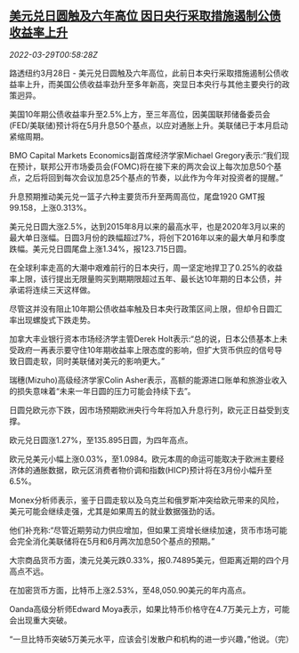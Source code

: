 <!--1648515663000-->
[美元兑日圆触及六年高位 因日央行采取措施遏制公债收益率上升](https://cn.reuters.com/article/global-forex-0328-mon-idCNKCS2LQ021)
------

<div><i>2022-03-29T00:58:28Z</i></div><p>路透纽约3月28日 - 美元兑日圆触及六年高位，此前日本央行采取措施遏制公债收益率上升，而美国公债收益率劲升至多年新高，突显日本央行与其他主要央行的政策迥异。</p><p>美国10年期公债收益率升至2.5%上方，至三年高位，因美国联邦储备委员会(FED/美联储)预计将在5月升息50个基点，以应对通胀上升。美联储已于本月启动紧缩周期。</p><p>BMO Capital Markets Economics副首席经济学家Michael Gregory表示:“我们现在预计，联邦公开市场委员会(FOMC)将在接下来的两次会议上每次加息50个基点，之后将回到每次会议加息25个基点的节奏，以此作为今年对投资者的提醒。”</p><p>升息预期推动美元兑一篮子六种主要货币升至两周高位，尾盘1920 GMT报99.158，上涨0.313%。</p><p>美元兑日圆大涨2.5%，达到2015年8月以来的最高水平，也是2020年3月以来的最大单日涨幅。日圆3月份的跌幅超过7%，将创下2016年以来的最大单月和季度跌幅。美元兑日圆尾盘上涨1.34%，报123.715日圆。</p><p>在全球利率走高的大潮中艰难前行的日本央行，周一坚定地捍卫了0.25%的收益率上限，该行提出无限量购买到期期限超过五年、最长达10年期的日本公债，并承诺将连续三天这样做。</p><p>尽管这并没有阻止10年期公债收益率触及日本央行政策区间上限，但却令日圆汇率出现螺旋式下跌走势。</p><p>加拿大丰业银行资本市场经济学主管Derek Holt表示:“总的说，日本公债基本上未受政府一再表示要守住10年期收益率上限态度的影响，但扩大货币供应的信号导致日圆走软，同时美联储对美元的影响更大。”</p><p>瑞穗(Mizuho)高级经济学家Colin Asher表示，高额的能源进口账单和旅游业收入的损失意味着“未来一年日圆的压力可能会持续下去”。</p><p>日圆兑欧元亦下跌，因市场预期欧洲央行今年将加入升息行列，欧元正日益受到支撑。</p><p>欧元兑日圆涨1.27%，至135.895日圆，为四年高点。</p><p>欧元兑美元小幅上涨0.03%，至1.0984。欧元本周的命运可能取决于欧洲主要经济体的通胀数据，欧元区消费者物价调和指数(HICP)预计将在3月份小幅升至6.5%。</p><p>Monex分析师表示，鉴于日圆走软以及乌克兰和俄罗斯冲突给欧元带来的风险，美元可能会继续走强，尤其是如果周五的就业数据强劲的话。</p><p>他们补充称:“尽管近期劳动力供应增加，但如果工资增长继续加速，货币市场可能会完全消化美联储将在5月和6月两次加息50个基点的预期。”</p><p>大宗商品货币方面，澳元兑美元跌0.33%，报0.74895美元，但距离近期的四个月高点不远。</p><p>在加密货币方面，比特币上涨2.53%，至48,050.90美元的年内高点。</p><p>Oanda高级分析师Edward Moya表示，如果比特币价格守在4.7万美元上方，可能会出现重大突破。</p><p>“一旦比特币突破5万美元水平，应该会引发散户和机构的进一步兴趣，”他说。（完）</p>
